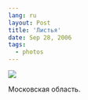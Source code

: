 ```yaml
---
lang: ru
layout: Post
title: 'Листья'
date: Sep 28, 2006
tags:
  - photos
---
```


![](/images/blog/Sapegin-Artem-20D-2006-09-27-249-4983-lj.jpg)

Московская область.
